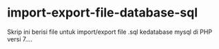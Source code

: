 # import-export-file-database-sql
Skrip ini berisi file untuk import/export file .sql  kedatabase mysql di PHP versi 7....
